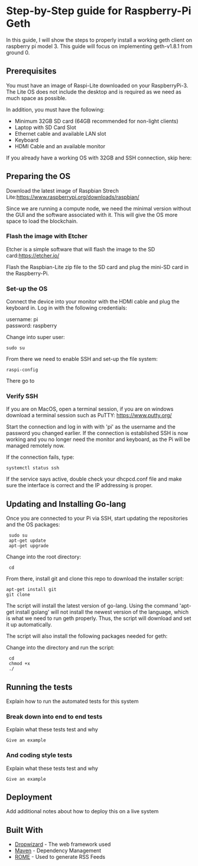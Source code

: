# Step-by-Step guide for Raspberry-Pi Geth

In this guide, I will show the steps to properly install a working geth client on raspberry pi model 3.
This guide will focus on implementing geth-v1.8.1 from ground 0.

## Prerequisites

You must have an image of Raspi-Lite downloaded on your RaspberryPi-3. The Lite OS does not include the desktop and is required as we need as much space as possible.

In addition, you must have the following:
* Minimum 32GB SD card (64GB recommended for non-light clients)
* Laptop with SD Card Slot
* Ethernet cable and available LAN slot
* Keyboard
* HDMI Cable and an available monitor

If you already have a working OS with 32GB and SSH connection, skip here:

## Preparing the OS

Download the latest image of Raspbian Strech Lite:https://www.raspberrypi.org/downloads/raspbian/
 
Since we are running a compute node, we need the minimal version without the GUI and the software associated with it. This will give the OS more space to load the blockchain.
### Flash the image with Etcher 

Etcher is a simple software that will flash the image to the SD card:https://etcher.io/

Flash the Raspbian-Lite zip file to the SD card and plug the mini-SD card in the Raspberry-Pi.

### Set-up the OS
Connect the device into your monitor with the HDMI cable and plug the keyboard in. Log in with the following credentials:

username: pi<br> password: raspberry

Change into super user:

    sudo su
From there we need to enable SSH and set-up the file system:

    raspi-config 
    
There go to

### Verify SSH
If you are on MacOS, open a terminal session, if you are on windows download a terminal session such as PuTTY: https://www.putty.org/

Start the connection and log in with with 'pi' as the username and the password you changed earlier. If the connection is established SSH is now working and you no longer need the monitor and keyboard, as the Pi will be managed remotely now.

If the connection fails, type:
     
    systemctl status ssh

If the service says active, double check your dhcpcd.conf file and make sure the interface is correct and the IP addressing is proper.

## Updating and Installing Go-lang

Once you are connected to your Pi via SSH, start updating the repositories and the OS packages:
     
     sudo su
     apt-get update
     apt-get upgrade
     
Change into the root directory:

     cd

From there, install git and clone this repo to download the installer script:

    apt-get install git
    git clone
    
The script will install the latest version of go-lang. Using the command 'apt-get install golang' will not install the newest version of the language, which is what we need to run geth properly. Thus, the script will download and set it up automatically.

The script will also install the following packages needed for geth: 

Change into the directory and run the script:

     cd 
     chmod +x 
     ./

## Running the tests

Explain how to run the automated tests for this system

### Break down into end to end tests

Explain what these tests test and why

```
Give an example
```

### And coding style tests

Explain what these tests test and why

```
Give an example
```

## Deployment

Add additional notes about how to deploy this on a live system

## Built With

* [Dropwizard](http://www.dropwizard.io/1.0.2/docs/) - The web framework used
* [Maven](https://maven.apache.org/) - Dependency Management
* [ROME](https://rometools.github.io/rome/) - Used to generate RSS Feeds



